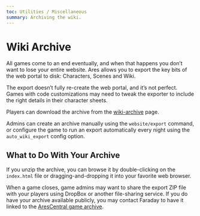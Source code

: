 ```yaml
---
toc: Utilities / Miscellaneous
summary: Archiving the wiki.
---
```


# Wiki Archive

All games come to an end eventually, and when that happens you don’t want to lose your entire website. Ares allows you to export the key bits of the web portal to disk: Characters, Scenes and Wiki.

The export doesn’t fully re-create the web portal, and it’s not perfect. Games with code customizations may need to tweak the exporter to include the right details in their character sheets.

Players can download the archive from the [wiki-archive](/wiki-archive) page.

Admins can create an archive manually using the `website/export` command, or configure the game to run an export automatically every night using the `auto_wiki_export` config option.


## What to Do With Your Archive

If you unzip the archive, you can browse it by double-clicking on the `index.html` file or dragging-and-dropping it into your favorite web browser.

When a game closes, game admins may want to share the export ZIP file with your players using DropBox or another file-sharing service. If you do have your archive available publicly, you may contact Faraday to have it linked to the [AresCentral game archive](https://arescentral.aresmush.com/wiki).